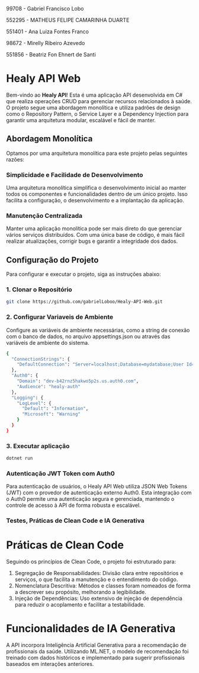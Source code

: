 99708 - Gabriel Francisco Lobo

552295 - MATHEUS FELIPE CAMARINHA DUARTE

551401 - Ana Luiza Fontes Franco

98672 - Mirelly Ribeiro Azevedo

551856 - Beatriz Fon Ehnert de Santi


# Healy API Web

Bem-vindo ao **Healy API**! Esta é uma aplicação API desenvolvida em C# que realiza operações CRUD para gerenciar recursos relacionados à saúde. O projeto segue uma abordagem monolítica e utiliza padrões de design como o Repository Pattern, o Service Layer e a Dependency Injection para garantir uma arquitetura modular, escalável e fácil de manter.

## Abordagem Monolítica

Optamos por uma arquitetura monolítica para este projeto pelas seguintes razões:

### Simplicidade e Facilidade de Desenvolvimento

Uma arquitetura monolítica simplifica o desenvolvimento inicial ao manter todos os componentes e funcionalidades dentro de um único projeto. Isso facilita a configuração, o desenvolvimento e a implantação da aplicação.

### Manutenção Centralizada

Manter uma aplicação monolítica pode ser mais direto do que gerenciar vários serviços distribuídos. Com uma única base de código, é mais fácil realizar atualizações, corrigir bugs e garantir a integridade dos dados.

## Configuração do Projeto

Para configurar e executar o projeto, siga as instruções abaixo:

### 1. Clonar o Repositório

```bash
git clone https://github.com/gabrielLoboo/Healy-API-Web.git
```

### 2. Configurar Variaveis de Ambiente

Configure as variáveis de ambiente necessárias, como a string de conexão com o banco de dados, no arquivo appsettings.json ou através das variáveis de ambiente do sistema.

```bash
{
  "ConnectionStrings": {
    "DefaultConnection": "Server=localhost;Database=mydatabase;User Id=myuser;Password=mypassword;"
  },
  "Auth0": {
    "Domain": "dev-b42rnz5hakwo5p2s.us.auth0.com",
    "Audience": "healy-auth"
  },
  "Logging": {
    "LogLevel": {
      "Default": "Information",
      "Microsoft": "Warning"
    }
  }
}
```

### 3. Executar aplicação

```bash
dotnet run
```

### Autenticação JWT Token com Auth0

Para autenticação de usuários, o Healy API Web utiliza JSON Web Tokens (JWT) com o provedor de autenticação externo Auth0. Esta integração com o Auth0 permite uma autenticação segura e gerenciada, mantendo o controle de acesso à API de forma robusta e escalável.

### Testes, Práticas de Clean Code e IA Generativa

# Práticas de Clean Code
Seguindo os princípios de Clean Code, o projeto foi estruturado para:

1. Segregação de Responsabilidades: Divisão clara entre repositórios e serviços, o que facilita a manutenção e o entendimento do código.
2. Nomenclatura Descritiva: Métodos e classes foram nomeados de forma a descrever seu propósito, melhorando a legibilidade.
3. Injeção de Dependências: Uso extensivo de injeção de dependência para reduzir o acoplamento e facilitar a testabilidade.

# Funcionalidades de IA Generativa

A API incorpora Inteligência Artificial Generativa para a recomendação de profissionais da saúde. Utilizando ML.NET, o modelo de recomendação foi treinado com dados históricos e implementado para sugerir profissionais baseados em interações anteriores.

